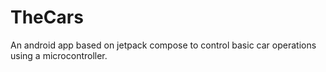 # TheCars
An android app based on jetpack compose to control basic car operations using a microcontroller.
